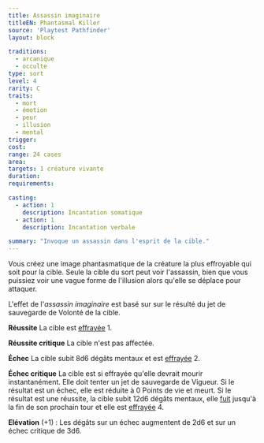 ```yaml
---
title: Assassin imaginaire
titleEN: Phantasmal Killer
source: 'Playtest Pathfinder'
layout: block

traditions:
  - arcanique
  - occulte
type: sort
level: 4
rarity: C
traits:
  - mort
  - émotion
  - peur
  - illusion
  - mental
trigger: 
cost: 
range: 24 cases
area: 
targets: 1 créature vivante
duration: 
requirements: 

casting:
  - action: 1
    description: Incantation somatique
  - action: 1
    description: Incantation verbale

summary: "Invoque un assassin dans l'esprit de la cible."
---
```

Vous créez une image phantasmatique de la créature la plus effroyable qui soit pour la cible. Seule la cible du sort peut voir l'assassin, bien que vous puissiez voir une vague forme de l'illusion alors qu'elle se déplace pour attaquer. 

L'effet de l'*assassin imaginaire* est basé sur sur le résulté du jet de sauvegarde de Volonté de la cible.

**Réussite** La cible est [effrayée](/conditions/effrayé.html) 1.

**Réussite critique** La cible n'est pas affectée.

**Échec** La cible subit 8d6 dégâts mentaux et est [effrayée](/conditions/effrayé.html) 2.

**Échec critique** La cible est si effrayée qu'elle devrait mourir instantanément. Elle doit tenter un jet de sauvegarde de Vigueur. Si le résultat est un échec, elle est réduite à 0 Points de vie et meurt. Si le résultat est une réussite, la cible subit 12d6 dégâts mentaux, elle [fuit](/condition/en-fuite.html) jusqu'à la fin de son prochain tour et elle est [effrayée](/conditions/effrayé.html) 4.

**Elévation** (+1) : Les dégâts sur un échec augmentent de 2d6 et sur un échec critique de 3d6.
